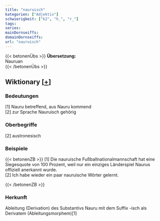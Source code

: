 ```yaml
---
title: "nauruisch"
kategorien: ["Adjektiv"]
schwierigkeit: ["k2", "h_", "r_"]
tags:
series:
mainDornseiffs:
domainDornseiffs:
url: "nauruisch"
---
```


{{< betonenÜbs >}}
**Übersetzung:**  
Nauruan  
{{< /betonenÜbs >}}

## Wiktionary [[+](https://de.wiktionary.org/wiki/nauruisch)]

### Bedeutungen
[1] Nauru betreffend, aus Nauru kommend  
[2] zur Sprache Nauruisch gehörig  

### Oberbegriffe
[2] austronesisch  

### Beispiele
{{< betonenZB >}}
[1] Die nauruische Fußballnationalmannschaft hat eine Siegesquote von 100 Prozent, weil nur ein einziges Länderspiel Naurus offiziell anerkannt wurde.  
[2] Ich habe wieder ein paar nauruische Wörter gelernt.  

{{< /betonenZB >}}
### Herkunft
Ableitung (Derivation) des Substantivs Nauru mit dem Suffix -isch als Derivatem (Ableitungsmorphem)[1]  


